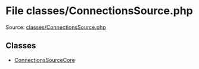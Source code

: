 File classes/ConnectionsSource.php
=========

Source: [classes/ConnectionsSource.php](https://github.com/PrestaShop/PrestaShop/blob/1.6.0.5/classes/ConnectionsSource.php)


Classes
-------

* [ConnectionsSourceCore](class.ConnectionsSourceCore.md)

